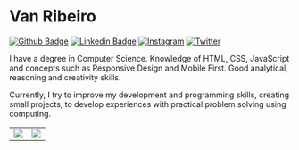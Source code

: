 # Van Ribeiro
[![Github Badge](https://img.shields.io/badge/-Github-800080?style=flat-square&logo=Github&logoColor=white&link=https://github.com/vanribeiro)](https://github.com/vanribeiro)
[![Linkedin Badge](https://img.shields.io/badge/-LinkedIn-800080?style=flat-square&logo=linkedin&logoColor=white&link=https://www.linkedin.com/in/vanribeiro/)](https://www.linkedin.com/in/vanribeiro/)
[![Instagram](https://img.shields.io/badge/-Instagram-800080?style=flat-square&logo=instagram&logoColor=white&link=https://instagram.com/vanribeiro.dev)](https://instagram.com/vanribeiro.dev)
[![Twitter](https://img.shields.io/badge/-Twiiter-800080?style=flat-square&logo=twitter&logoColor=white&link=https://twitter.com/vanribeirodev)](https://twitter.com/vanribeirodev)

I have a degree in Computer Science. Knowledge of HTML, CSS, JavaScript and concepts such as Responsive Design and Mobile First. Good analytical, reasoning and creativity skills.

Currently, I try to improve my development and programming skills, creating small projects, to develop experiences with practical problem solving using computing.

<table>
  <tr>
    <td valign="middle">
      <a href="https://wakatime.com">
        <img src="https://wakatime.com/share/@28299004-b981-40ef-8de3-722bce19236e/527ef701-41dd-4c3b-84cc-a065d19781cb.png" />
      </a>
    </td>
    <td valign="middle">
      <a href="https://wakatime.com">
        <img src="https://wakatime.com/share/@28299004-b981-40ef-8de3-722bce19236e/88c9fc06-8111-48b9-9599-2151bb4a293f.png" />
      </a>
    </td>
  </tr>
</table>
<!--
**vanribeiro/vanribeiro** is a ✨ _special_ ✨ repository because its `README.md` (this file) appears on your GitHub profile.

Here are some ideas to get you started:

- 🔭 I’m currently working on ...
- 🌱 I’m currently learning ...
- 👯 I’m looking to collaborate on ...
- 🤔 I’m looking for help with ...
- 💬 Ask me about ...
- 📫 How to reach me: ...
- 😄 Pronouns: ...
- ⚡ Fun fact: ...
-->
